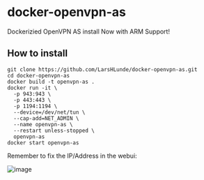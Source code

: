 # docker-openvpn-as
Dockerizied OpenVPN AS install
Now with ARM Support!

## How to install
```
git clone https://github.com/LarsHLunde/docker-openvpn-as.git
cd docker-openvpn-as
docker build -t openvpn-as .
docker run -it \
  -p 943:943 \
  -p 443:443 \
  -p 1194:1194 \
  --device=/dev/net/tun \
  --cap-add=NET_ADMIN \
  --name openvpn-as \
  --restart unless-stopped \
  openvpn-as
docker start openvpn-as
```

Remember to fix the IP/Address in the webui:  

![image](https://github.com/LarsHLunde/docker-openvpn-as/assets/5747758/a1dc1a19-3df1-4188-a5e9-2d1004153974)
